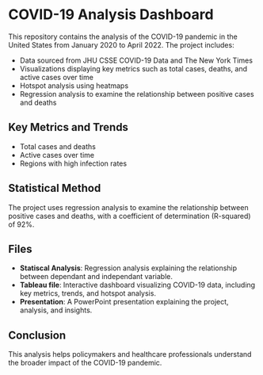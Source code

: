 # COVID-19 Analysis Dashboard

This repository contains the analysis of the COVID-19 pandemic in the United States from January 2020 to April 2022. The project includes:

- Data sourced from JHU CSSE COVID-19 Data and The New York Times
- Visualizations displaying key metrics such as total cases, deaths, and active cases over time
- Hotspot analysis using heatmaps
- Regression analysis to examine the relationship between positive cases and deaths

## Key Metrics and Trends
- Total cases and deaths
- Active cases over time
- Regions with high infection rates

## Statistical Method
The project uses regression analysis to examine the relationship between positive cases and deaths, with a coefficient of determination (R-squared) of 92%.

## Files
- **Statiscal Analysis**: Regression analysis explaining the relationship between dependant and independant variable.
- **Tableau file**: Interactive dashboard visualizing COVID-19 data, including key metrics, trends, and hotspot analysis.
- **Presentation**: A PowerPoint presentation explaining the project, analysis, and insights.

## Conclusion
This analysis helps policymakers and healthcare professionals understand the broader impact of the COVID-19 pandemic.

